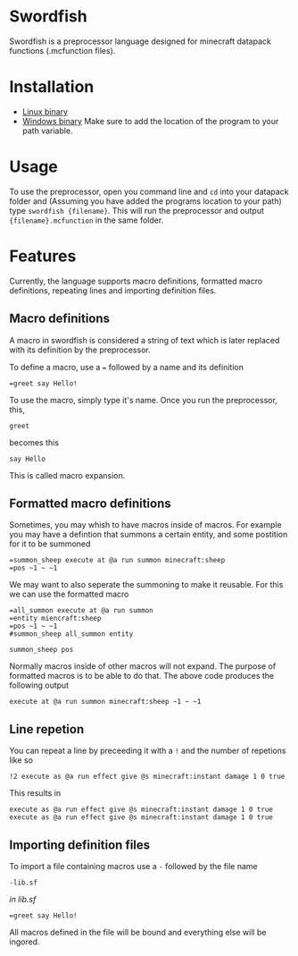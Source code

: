 # Swordfish

Swordfish is a preprocessor language designed for minecraft datapack functions (.mcfunction files).

# Installation

* [Linux binary](https://trublesomeban.github.io/swordfish/bin/linux/swordfish)
* [Windows binary](https://trublesomeban.github.io/swordfish/bin/windows/swordfish.exe)
Make sure to add the location of the program to your path variable.

# Usage

To use the preprocessor, open you command line and `cd` into your datapack folder and (Assuming you have added the programs location to your path) type `swordfish {filename}`. This will run the preprocessor and output `{filename}.mcfunction` in the same folder.

# Features

Currently, the language supports macro definitions, formatted macro definitions, repeating lines and importing definition files.

## Macro definitions

A macro in swordfish is considered a string of text which is later replaced with its definition by the preprocessor.

To define a macro, use a `=` followed by a name and its definition

```
=greet say Hello!
```

To use the macro, simply type it's name.
Once you run the preprocessor, this,

```
greet
```

becomes this

```
say Hello
```

This is called macro expansion.

## Formatted macro definitions

Sometimes, you may whish to have macros inside of macros. For example you may have a defintion that summons a certain entity, and some postition for it to be summoned

```
=summon_sheep execute at @a run summon minecraft:sheep
=pos ~1 ~ ~1
```

We may want to also seperate the summoning to make it reusable. For this we can use the formatted macro

```
=all_summon execute at @a run summon
=entity miencraft:sheep
=pos ~1 ~ ~1
#summon_sheep all_summon entity

summon_sheep pos
```

Normally macros inside of other macros will not expand. The purpose of formatted macros is to be able to do that. The above code produces the following output

```
execute at @a run summon minecraft:sheep ~1 ~ ~1
```

## Line repetion

You can repeat a line by preceeding it with a `!` and the number of repetions like so

```
!2 execute as @a run effect give @s minecraft:instant damage 1 0 true
```

This results in

```
execute as @a run effect give @s minecraft:instant damage 1 0 true
execute as @a run effect give @s minecraft:instant damage 1 0 true
```

## Importing definition files

To import a file containing macros use a `-` followed by the file name

```
-lib.sf
```

_in lib.sf_

```
=greet say Hello!
```

All macros defined in the file will be bound and everything else will be ingored.
